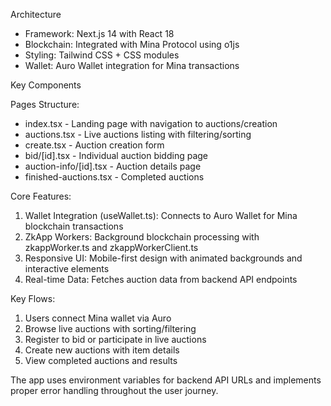 Architecture

  - Framework: Next.js 14 with React 18
  - Blockchain: Integrated with Mina Protocol using o1js
  - Styling: Tailwind CSS + CSS modules
  - Wallet: Auro Wallet integration for Mina transactions

  Key Components

  Pages Structure:
  - index.tsx - Landing page with navigation to auctions/creation
  - auctions.tsx - Live auctions listing with filtering/sorting
  - create.tsx - Auction creation form
  - bid/[id].tsx - Individual auction bidding page
  - auction-info/[id].tsx - Auction details page
  - finished-auctions.tsx - Completed auctions

  Core Features:
  1. Wallet Integration (useWallet.ts): Connects to Auro Wallet for Mina blockchain transactions
  2. ZkApp Workers: Background blockchain processing with zkappWorker.ts and zkappWorkerClient.ts
  3. Responsive UI: Mobile-first design with animated backgrounds and interactive elements
  4. Real-time Data: Fetches auction data from backend API endpoints

  Key Flows:
  1. Users connect Mina wallet via Auro
  2. Browse live auctions with sorting/filtering
  3. Register to bid or participate in live auctions
  4. Create new auctions with item details
  5. View completed auctions and results

  The app uses environment variables for backend API URLs and implements proper error handling throughout the user journey.    